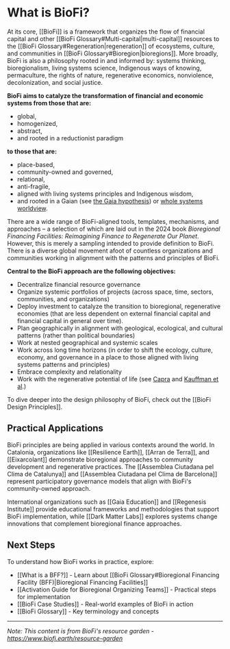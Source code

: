 # What is BioFi?

At its core, [[BioFi]] is a framework that organizes the flow of financial capital and other [[BioFi Glossary#Multi-capital|multi-capital]] resources to the [[BioFi Glossary#Regeneration|regeneration]] of ecosystems, culture, and communities in [[BioFi Glossary#Bioregion|bioregions]]. More broadly, BioFi is also a philosophy rooted in and informed by: systems thinking, bioregionalism, living systems science, Indigenous ways of knowing, permaculture, the rights of nature, regenerative economics, nonviolence, decolonization, and social justice.

**BioFi aims to catalyze the transformation of financial and economic systems from those that are:**
- global,
- homogenized,
- abstract,
- and rooted in a reductionist paradigm

**to those that are:**
- place-based,
- community-owned and governed,
- relational,
- anti-fragile,
- aligned with living systems principles and Indigenous wisdom,
- and rooted in a Gaian (see [the Gaia hypothesis](https://www.sciencedirect.com/topics/earth-and-planetary-sciences/gaia-hypothesis#:~:text=Introduction,that%20are%20favorable%20to%20life.)) or [whole systems worldview](https://medium.com/age-of-awareness/the-whole-is-more-than-the-sum-of-its-parts-9dcb0e1b6d85).

There are a wide range of BioFi-aligned tools, templates, mechanisms, and approaches – a selection of which are laid out in the 2024 book *Bioregional Financing Facilities: Reimagining Finance to Regenerate Our Planet*. However, this is merely a sampling intended to provide definition to BioFi. There is a diverse global movement afoot of countless organizations and communities working in alignment with the patterns and principles of BioFi.

**Central to the BioFi approach are the following objectives:**
- Decentralize financial resource governance
- Organize systemic portfolios of projects (across space, time, sectors, communities, and organizations)
- Deploy investment to catalyze the transition to bioregional, regenerative economies (that are less dependent on external financial capital and financial capital in general over time).
- Plan geographically in alignment with geological, ecological, and cultural patterns (rather than political boundaries)
- Work at nested geographical and systemic scales
- Work across long time horizons (in order to shift the ecology, culture, economy, and governance in a place to those aligned with living systems patterns and principles)
- Embrace complexity and relationality
- Work with the regenerative potential of life (see [Capra](https://www.fritjofcapra.net/principles-of-life/) and [Kauffman et al](https://royalsocietypublishing.org/doi/10.1098/rsfs.2022.0063).)

To dive deeper into the design philosophy of BioFi, check out the [[BioFi Design Principles]].

## Practical Applications

BioFi principles are being applied in various contexts around the world. In Catalonia, organizations like [[Resilience Earth]], [[Arran de Terra]], and [[Eixarcolant]] demonstrate bioregional approaches to community development and regenerative practices. The [[Assemblea Ciutadana pel Clima de Catalunya]] and [[Assemblea Ciutadana pel Clima de Barcelona]] represent participatory governance models that align with BioFi's community-owned approach.

International organizations such as [[Gaia Education]] and [[Regenesis Institute]] provide educational frameworks and methodologies that support BioFi implementation, while [[Dark Matter Labs]] explores systems change innovations that complement bioregional finance approaches.

## Next Steps

To understand how BioFi works in practice, explore:
- [[What is a BFF?]] - Learn about [[BioFi Glossary#Bioregional Financing Facility (BFF)|Bioregional Financing Facilities]]
- [[Activation Guide for Bioregional Organizing Teams]] - Practical steps for implementation
- [[BioFi Case Studies]] - Real-world examples of BioFi in action
- [[BioFi Glossary]] - Key terminology and concepts

---

*Note: This content is from BioFi's resource garden - https://www.biofi.earth/resource-garden*

